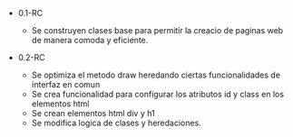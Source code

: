 - 0.1-RC
    - Se construyen clases base para permitir la creacio de paginas
    web de manera comoda y eficiente.
    
 - 0.2-RC
    - Se optimiza el metodo draw heredando ciertas funcionalidades de interfaz en comun
    - Se crea funcionalidad para configurar los atributos id y class
    en los elementos html
    - Se crean elementos html div y h1
    - Se modifica logica de clases y heredaciones.
